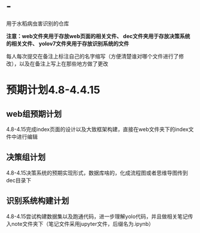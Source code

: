 # -
用于水稻病虫害识别的仓库


**注意：web文件夹用于存放web页面的相关文件、
dec文件夹用于存放决策系统的相关文件、
yolov7文件夹用于存放识别系统的文件**

每人每次提交在备注上标注自己的名字缩写（方便清楚谁对哪个文件进行了修改），以及在备注上写上在那些地方做了更改

# 预期计划4.8-4.4.15
## web组预期计划
4.8-4.15完成index页面的设计以及大致框架构建，直接在web文件夹下的index文件中进行编辑
## 决策组计划
4.8-4.15决策系统的预期实现形式，数据库啥的，化成流程图或者思维导图传到dec目录下
## 识别系统构建计划
4.8-4.15尝试构建数据集以及跑通代码，进一步理解yolo代码，并且做相关笔记传入note文件夹下（笔记文件采用jupyter文件，后缀名为.ipynb）